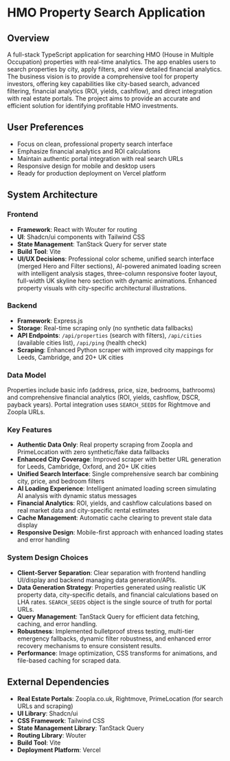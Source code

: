 # HMO Property Search Application

## Overview
A full-stack TypeScript application for searching HMO (House in Multiple Occupation) properties with real-time analytics. The app enables users to search properties by city, apply filters, and view detailed financial analytics. The business vision is to provide a comprehensive tool for property investors, offering key capabilities like city-based search, advanced filtering, financial analytics (ROI, yields, cashflow), and direct integration with real estate portals. The project aims to provide an accurate and efficient solution for identifying profitable HMO investments.

## User Preferences
- Focus on clean, professional property search interface
- Emphasize financial analytics and ROI calculations
- Maintain authentic portal integration with real search URLs
- Responsive design for mobile and desktop users
- Ready for production deployment on Vercel platform

## System Architecture

### Frontend
- **Framework**: React with Wouter for routing
- **UI**: Shadcn/ui components with Tailwind CSS
- **State Management**: TanStack Query for server state
- **Build Tool**: Vite
- **UI/UX Decisions**: Professional color scheme, unified search interface (merged Hero and Filter sections), AI-powered animated loading screen with intelligent analysis stages, three-column responsive footer layout, full-width UK skyline hero section with dynamic animations. Enhanced property visuals with city-specific architectural illustrations.

### Backend
- **Framework**: Express.js
- **Storage**: Real-time scraping only (no synthetic data fallbacks)
- **API Endpoints**: `/api/properties` (search with filters), `/api/cities` (available cities list), `/api/ping` (health check)
- **Scraping**: Enhanced Python scraper with improved city mappings for Leeds, Cambridge, and 20+ UK cities

### Data Model
Properties include basic info (address, price, size, bedrooms, bathrooms) and comprehensive financial analytics (ROI, yields, cashflow, DSCR, payback years). Portal integration uses `SEARCH_SEEDS` for Rightmove and Zoopla URLs.

### Key Features
- **Authentic Data Only**: Real property scraping from Zoopla and PrimeLocation with zero synthetic/fake data fallbacks
- **Enhanced City Coverage**: Improved scraper with better URL generation for Leeds, Cambridge, Oxford, and 20+ UK cities
- **Unified Search Interface**: Single comprehensive search bar combining city, price, and bedroom filters
- **AI Loading Experience**: Intelligent animated loading screen simulating AI analysis with dynamic status messages
- **Financial Analytics**: ROI, yields, and cashflow calculations based on real market data and city-specific rental estimates
- **Cache Management**: Automatic cache clearing to prevent stale data display
- **Responsive Design**: Mobile-first approach with enhanced loading states and error handling

### System Design Choices
- **Client-Server Separation**: Clear separation with frontend handling UI/display and backend managing data generation/APIs.
- **Data Generation Strategy**: Properties generated using realistic UK property data, city-specific details, and financial calculations based on LHA rates. `SEARCH_SEEDS` object is the single source of truth for portal URLs.
- **Query Management**: TanStack Query for efficient data fetching, caching, and error handling.
- **Robustness**: Implemented bulletproof stress testing, multi-tier emergency fallbacks, dynamic filter robustness, and enhanced error recovery mechanisms to ensure consistent results.
- **Performance**: Image optimization, CSS transforms for animations, and file-based caching for scraped data.

## External Dependencies
- **Real Estate Portals**: Zoopla.co.uk, Rightmove, PrimeLocation (for search URLs and scraping)
- **UI Library**: Shadcn/ui
- **CSS Framework**: Tailwind CSS
- **State Management Library**: TanStack Query
- **Routing Library**: Wouter
- **Build Tool**: Vite
- **Deployment Platform**: Vercel